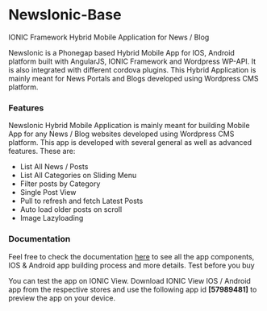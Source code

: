 # NewsIonic-Base
IONIC Framework Hybrid Mobile Application for News / Blog

<p>NewsIonic is a Phonegap based Hybrid Mobile App for IOS, Android platform built with AngularJS, IONIC Framework and Wordpress WP-API. It is also integrated with different cordova plugins. This Hybrid Application is mainly meant for News Portals and Blogs developed using Wordpress CMS platform.</p>

<h3>Features</h3>
<p>NewsIonic Hybrid Mobile Application is mainly meant for building Mobile App for any News / Blog websites developed using Wordpress CMS platform. This app is developed with several general as well as advanced features. These are:</p>

<ul>
<li>List All News / Posts</li>
<li>List All Categories on Sliding Menu</li>
<li>Filter posts by Category</li>
<li>Single Post View</li>
<li>Pull to refresh and fetch Latest Posts</li>
<li>Auto load older posts on scroll</li>
<li>Image Lazyloading</li>
</ul>
<h3>Documentation</h3>
<p>Feel free to check the documentation <a href="http://codesalsa.net/docs/newsionic-base">here</a> to see all the app components, IOS & Android app building process and more details.
Test before you buy</p>
<p>You can test the app on IONIC View. Download IONIC View IOS / Android app from the respective stores and use the following app id <strong>[57989481]</strong> to preview the app on your device.</p>
